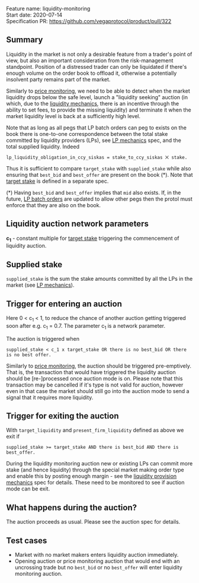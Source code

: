 Feature name: liquidity-monitoring\
Start date: 2020-07-14\
Specification PR: https://github.com/vegaprotocol/product/pull/322

## Summary

Liquidity in the market is not only a desirable feature from a trader's point of view, but also an important consideration from the risk-management standpoint. Position of a distressed trader can only be liquidated if there's enough volume on the order book to offload it, otherwise a potentially insolvent party remains part of the market.

Similarly to [price monitoring](0032-price-monitoring.md), we need to be able to detect when the market liquidity drops below the safe level, launch a "liquidity seeking" auction (in which, due to the [liquidity mechanics](./0044-lp-mechanics.md), there is an incentive through the ability to set fees, to provide the missing liquidity) and terminate it when the market liquidity level is back at a sufficiently high level.

Note that as long as all pegs that LP batch orders can peg to exists on the book there is one-to-one correspondence between the total stake committed by liquidity providers (LPs), see [LP mechanics](specs/0044-lp-mechanics.md) spec, and the total supplied liquidity. 
Indeed 
```
lp_liquidity_obligation_in_ccy_siskas = stake_to_ccy_siskas ⨉ stake.
```
Thus it is sufficient to compare `target_stake` with `supplied_stake` while also ensuring that `best_bid` and `best_offer` are present on the book (*).
Note that [target stake](0041-target-stake.md) is defined in a separate spec.

(*) Having `best_bid` and `best_offer` implies that `mid` also exists. If, in the future, [LP batch orders](0038-liquidity-provision-order-type.md) are updated to allow other pegs then the protol must enforce that they are also on the book.

## Liquidity auction network parameters

**c<sub>1</sub>** - constant multiple for [target stake](0041-target-stake.md) triggering the commencement of liquidity auction.  

## Supplied stake

`supplied_stake` is the sum the stake amounts committed by all the LPs in the market (see [LP mechanics](specs/0044-lp-mechanics.md)). 

## Trigger for entering an auction

Here 0 < c<sub>1</sub> < 1, to reduce the chance of another auction getting triggered soon after e.g. c<sub>1</sub> = 0.7. The parameter c<sub>1</sub> is a network parameter.

The auction is triggered when
```
supplied_stake < c_1 x target_stake OR there is no best_bid OR there is no best offer.
```
Similarly to [price monitoring](0032-price-monitoring.md), the auction should be triggered pre-emptively. That is, the transaction that would have triggered the liquidity auction should be [re-]processed once auction mode is on. Please note that this transaction may be cancelled if it's type is not valid for auction, however even in that case the market should still go into the auction mode to send a signal that it requires more liquidity.

## Trigger for exiting the auction

With `target_liquidity` and `present_firm_liquidity` defined as above we exit if
```
supplied_stake >= target_stake AND there is best_bid AND there is best_offer.
``` 

During the liquidity monitoring auction new or existing LPs can commit more stake (and hence liquidity) through the special market making order type and enable this by posting enough margin - see the [liquidity provision mechanics](0044-lp-mechanics.md) spec for details. These need to be monitored to see if auction mode can be exit.

## What happens during the auction?

The auction proceeds as usual. Please see the auction spec for details.

## Test cases

* Market with no market makers enters liquidity auction immediately.
* Opening auction or price monitoring auction that would end with an uncrossing trade but no `best_bid` or no `best_offer` will enter liquidity monitoring auction.

